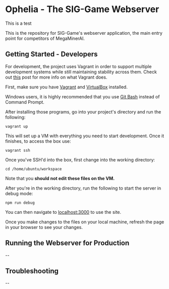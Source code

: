 # Ophelia - The SIG-Game Webserver

This is a test

This is the repository for SIG-Game's webserver application, the main entry point
for competitors of MegaMinerAI.

## Getting Started - Developers
For development, the project uses Vagrant in order to support multiple development
systems while still maintaining stability across them. Check out [this](http://siggame.io)
 post for more info on what Vagrant does.
 
 First, make sure you have [Vagrant](https://www.vagrantup.com/downloads.html)
 and [VirtualBox](https://www.virtualbox.org/wiki/Downloads) installed.
 
 Windows users, it is highly recommended that you use
 [Git Bash](https://git-scm.com/downloads) instead of Command Prompt.
 
 After installing those programs, go into your project's directory and run the following:
```
vagrant up
```
This will set up a VM with everything you need to start development. Once it finishes,
to access the box use:

```
vagrant ssh
```
Once you've SSH'd into the box, first change into the working directory:
```
cd /home/ubuntu/workspace
```
Note that you **should not edit these files on the VM.**

After you're in the working directory, run the following to start the server in debug mode: 
```
npm run debug
``` 
You can then navigate to [localhost:3000](localhost:3000) to use the site.

Once you make changes to the files on your local machine, refresh the page in your browser
to see your changes. 

## Running the Webserver for Production

--

## Troubleshooting

--
